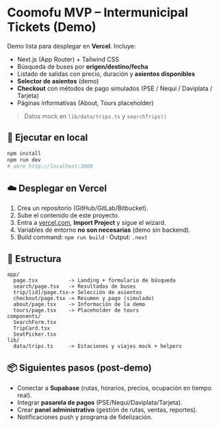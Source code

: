 # Coomofu MVP – Intermunicipal Tickets (Demo)

Demo lista para desplegar en **Vercel**. Incluye:

- Next.js (App Router) + Tailwind CSS
- Búsqueda de buses por **origen/destino/fecha**
- Listado de salidas con precio, duración y **asientos disponibles**
- **Selector de asientos** (demo)
- **Checkout** con métodos de pago simulados (PSE / Nequi / Daviplata / Tarjeta)
- Páginas informativas (About, Tours placeholder)

> Datos mock en `lib/data/trips.ts` y `searchTrips()`

## 🚀 Ejecutar en local

```bash
npm install
npm run dev
# abre http://localhost:3000
```

## ☁️ Desplegar en Vercel

1. Crea un repositorio (GitHub/GitLab/Bitbucket).
2. Sube el contenido de este proyecto.
3. Entra a [vercel.com](https://vercel.com), **Import Project** y sigue el wizard.
4. Variables de entorno **no son necesarias** (demo sin backend).
5. Build command: `npm run build` · Output: `.next`

## 🧩 Estructura

```
app/
  page.tsx          -> Landing + formulario de búsqueda
  search/page.tsx   -> Resultados de buses
  trip/[id]/page.tsx-> Selección de asientos
  checkout/page.tsx -> Resumen y pago (simulado)
  about/page.tsx    -> Información de la demo
  tours/page.tsx    -> Placeholder de tours
components/
  SearchForm.tsx
  TripCard.tsx
  SeatPicker.tsx
lib/
  data/trips.ts     -> Estaciones y viajes mock + helpers
```

## 📦 Siguientes pasos (post-demo)

- Conectar a **Supabase** (rutas, horarios, precios, ocupación en tiempo real).
- Integrar **pasarela de pagos** (PSE/Nequi/Daviplata/Tarjeta).
- Crear **panel administrativo** (gestión de rutas, ventas, reportes).
- Notificaciones push y programa de fidelización.
